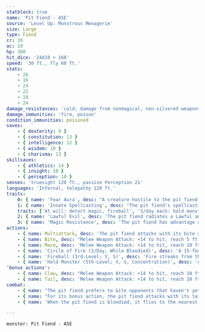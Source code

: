 ```yaml
---
statblock: true
name: 'Pit Fiend - A5E'
source: 'Level Up: Monstrous Menagerie'
size: Large
type: Fiend
cr: 20
ac: 19
hp: 300
hit_dice: '24d10 + 168'
speed: '30 ft., fly 60 ft.'
stats:
    - 26
    - 16
    - 24
    - 22
    - 18
    - 24
damage_resistances: 'cold; damage from nonmagical, non-silvered weapons'
damage_immunities: 'fire, poison'
condition_immunities: poisoned
saves:
    - { dexterity: 9 }
    - { constitution: 13 }
    - { intelligence: 12 }
    - { wisdom: 10 }
    - { charisma: 13 }
skillsaves:
    - { athletics: 14 }
    - { insight: 10 }
    - { perception: 10 }
senses: 'truesight 120 ft., passive Perception 21'
languages: 'Infernal, telepathy 120 ft.'
traits:
    0: { name: 'Fear Aura', desc: "A creature hostile to the pit fiend that starts its turn within 20 feet of it makes a DC 18 Wisdom saving throw. On a failure, it is frightened until the start of its next turn. On a success, it is immune to this pit fiend's Fear Aura for 24 hours." }
    1: { name: 'Innate Spellcasting', desc: "The pit fiend's spellcasting ability is Wisdom (spell save DC 18). It can innately cast the following spells, requiring no material components:" }
    traits: ['At will: detect magic, fireball', '3/day each: hold monster, sending']
    2: { name: 'Lawful Evil', desc: 'The pit fiend radiates a Lawful and Evil aura.' }
    3: { name: 'Magic Resistance', desc: 'The pit fiend has advantage on saving throws against spells and magical effects.' }
actions:
    - { name: Multiattack, desc: 'The pit fiend attacks with its bite and mace.' }
    - { name: Bite, desc: "Melee Weapon Attack: +14 to hit, reach 5 ft., one target. Hit: 22 (4d6 + 8) piercing damage. If the target is a creature, it makes a DC 20 Constitution saving throw. On a failure, it is poisoned for 1 minute. While poisoned in this way, the target can't regain hit points and takes 21 (6d6) ongoing poison damage at the start of each of its turns. The target can repeat this saving throw at the end of each of its turns, ending the effect on a success." }
    - { name: Mace, desc: 'Melee Weapon Attack: +14 to hit, reach 10 ft., one target. Hit: 22 (4d6 + 8) bludgeoning damage plus 21 (6d6) fire damage. If the target is a Medium or smaller creature, it makes a DC 22 Strength saving throw. On a failure, it is pushed 15 feet away from the pit fiend and knocked prone.' }
    - { name: 'Circle of Fire (1/Day, While Bloodied)', desc: 'A 15-foot-tall, 1-foot-thick, 20-foot-diameter ring of fire appears around the pit fiend, with the pit fiend at the center. The fire is opaque to every creature except the pit fiend. When the ring of fire appears, each creature it intersects makes a DC 18 Dexterity saving throw, taking 22 (5d8) fire damage on a failed save or half damage on a successful one. A creature takes 22 (5d8) damage the first time each turn it enters the area or when it ends its turn there. The fire lasts 1 minute or until the pit fiend dismisses it, becomes incapacitated, or leaves its area.' }
    - { name: 'Fireball (3rd-Level; V, S)', desc: 'Fire streaks from the pit fiend to a point within 120 feet and explodes in a 20-foot radius, spreading around corners. Each creature in the area makes a DC 18 Dexterity saving throw, taking 21 (6d6) fire damage on a failed save or half damage on a success.' }
    - { name: 'Hold Monster (5th-Level; V, S, Concentration)', desc: 'A creature within 60 feet that the pit fiend can see makes a DC 18 Wisdom saving throw. On a failure, it is paralyzed for 1 minute. The creature repeats the save at the end of each of its turns, ending the effect on a success.' }
'bonus actions':
    - { name: Claw, desc: "Melee Weapon Attack: +14 to hit, reach 10 ft., one creature. Hit: 19 (2d10 + 8) slashing damage, and the target is grappled (escape DC 22). While the target is grappled, the pit fiend can't use its claw against a different creature." }
    - { name: Tail, desc: 'Melee Weapon Attack: +14 to hit, reach 10 ft., one target. Hit: 24 (3d10 + 8) bludgeoning damage.' }
combat:
    - { name: "The pit fiend prefers to bite opponents that haven't yet been poisoned", desc: 'If three or more enemies are gathered together, it may instead use Fireball.' }
    - { name: "For its bonus action, the pit fiend attacks with its tail unless it's near a weak melee attacker, in which case it grapples with its claw", desc: '' }
    - { name: 'When the pit fiend is bloodied, it flies to the nearest ranged attacker and uses Circle of Fire, which blocks line of sight for many enemies and prevents creatures from easily escaping it', desc: 'While fighting in the circle, it uses its Mace attack to push opponents through the flames, forcing them to take even more damage if they run back through the flames to reach the pit fiend.' }

---
```

```statblock
monster: Pit Fiend - A5E
```
